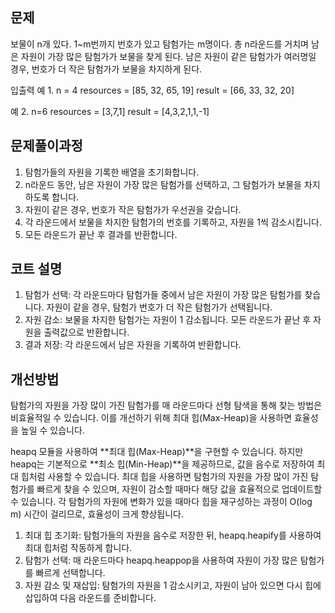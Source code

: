 ## 문제
보물이 n개 있다. 1~m번까지 번호가 있고 탐험가는 m명이다. 
총 n라운드를 거치며 남은 자원이 가장 많은 탐험가가 보물을 찾게 된다.
 남은 자원이 같은 탐험가가 여러명일 경우, 번호가 더 작은 탐험가가 보물을 차지하게 된다.

입출력 예 1.
n = 4
resources = [85, 32, 65, 19]
result = [66, 33, 32, 20]

예 2.
n=6
resources = [3,7,1]
result = [4,3,2,1,1,-1]


## 문제풀이과정
1. 탐험가들의 자원을 기록한 배열을 초기화합니다.
2. n라운드 동안, 남은 자원이 가장 많은 탐험가를 선택하고, 그 탐험가가 보물을 차지하도록 합니다.
3. 자원이 같은 경우, 번호가 작은 탐험가가 우선권을 갖습니다.
4. 각 라운드에서 보물을 차지한 탐험가의 번호를 기록하고, 자원을 1씩 감소시킵니다.
5. 모든 라운드가 끝난 후 결과를 반환합니다.

## 코트 설명
1. 탐험가 선택: 각 라운드마다 탐험가들 중에서 남은 자원이 가장 많은 탐험가를 찾습니다. 자원이 같을 경우, 탐험가 번호가 더 작은 탐험가가 선택됩니다.
2. 자원 감소: 보물을 차지한 탐험가는 자원이 1 감소됩니다. 모든 라운드가 끝난 후 자원을 출력값으로 반환합니다.
3. 결과 저장: 각 라운드에서 남은 자원을 기록하여 반환합니다.

## 개선방법
탐험가의 자원을 가장 많이 가진 탐험가를 매 라운드마다 선형 탐색을 통해 찾는 방법은 비효율적일 수 있습니다. 이를 개선하기 위해 최대 힙(Max-Heap)을 사용하면 효율성을 높일 수 있습니다.

heapq 모듈을 사용하여 **최대 힙(Max-Heap)**을 구현할 수 있습니다. 
하지만 heapq는 기본적으로 **최소 힙(Min-Heap)**을 제공하므로, 값을 음수로 저장하여 최대 힙처럼 사용할 수 있습니다.
최대 힙을 사용하면 탐험가의 자원을 가장 많이 가진 탐험가를 빠르게 찾을 수 있으며, 자원이 감소할 때마다 해당 값을 효율적으로 업데이트할 수 있습니다. 
각 탐험가의 자원에 변화가 있을 때마다 힙을 재구성하는 과정이 O(log m) 시간이 걸리므로, 효율성이 크게 향상됩니다.

1. 최대 힙 초기화:
탐험가들의 자원을 음수로 저장한 뒤, heapq.heapify를 사용하여 최대 힙처럼 작동하게 합니다.
2. 탐험가 선택:
매 라운드마다 heapq.heappop을 사용하여 자원이 가장 많은 탐험가를 빠르게 선택합니다.
3. 자원 감소 및 재삽입:
탐험가의 자원을 1 감소시키고, 자원이 남아 있으면 다시 힙에 삽입하여 다음 라운드를 준비합니다.
